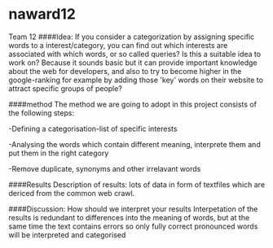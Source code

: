 naward12
========

Team 12
####Idea: 
If you consider a categorization by assigning specific words to a interest/category, 
you can find out which interests are associated with which words, or so called queries? 
Is this a suitable idea to work on? Because it sounds basic but it can provide important knowledge about the web 
for developers, and also to try to become higher in the google-ranking 
for example by adding those 'key' words on their website to attract specific groups of people?


####method
The method we are going to adopt in this project consists of the following steps:

-Defining a categorisation-list of specific interests

-Analysing the words which contain different meaning, interprete them and put them in the right category

-Remove duplicate, synonyms and other irrelavant words


####Results
Description of results: lots of data in form of textfiles which are dericed from the common web crawl.

####Discussion: How should we interpret your results
Interpetation of the results is redundant to differences into the meaning of words, but at the same time
the text contains errors so only fully correct pronounced words will be interpreted and categorised
